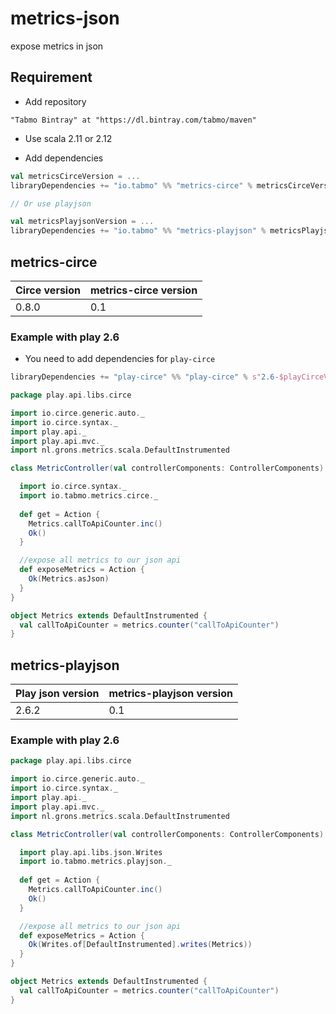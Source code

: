 # metrics-json
expose metrics in json

## Requirement

* Add repository

```
"Tabmo Bintray" at "https://dl.bintray.com/tabmo/maven"
```

* Use scala 2.11 or 2.12

* Add dependencies

```scala
val metricsCirceVersion = ...
libraryDependencies += "io.tabmo" %% "metrics-circe" % metricsCirceVersion

// Or use playjson

val metricsPlayjsonVersion = ...
libraryDependencies += "io.tabmo" %% "metrics-playjson" % metricsPlayjsonVersion
```

## metrics-circe

|Circe version   | metrics-circe version  |
|----------------|------------------------|
| 0.8.0          |  0.1                   |

### Example with play 2.6

* You need to add dependencies for `play-circe`

```scala
libraryDependencies += "play-circe" %% "play-circe" % s"2.6-$playCirceVersion"
```

```scala
package play.api.libs.circe

import io.circe.generic.auto._
import io.circe.syntax._
import play.api._
import play.api.mvc._
import nl.grons.metrics.scala.DefaultInstrumented

class MetricController(val controllerComponents: ControllerComponents) extends BaseController with DefaultInstrumented with Circe {

  import io.circe.syntax._
  import io.tabmo.metrics.circe._
  
  def get = Action {
    Metrics.callToApiCounter.inc()
    Ok()
  }

  //expose all metrics to our json api
  def exposeMetrics = Action {
    Ok(Metrics.asJson)
  }
}

object Metrics extends DefaultInstrumented {
  val callToApiCounter = metrics.counter("callToApiCounter")
}
```

## metrics-playjson

|Play json version   | metrics-playjson version  |
|--------------------|---------------------------|
| 2.6.2              |  0.1                      |

### Example with play 2.6

```scala
package play.api.libs.circe

import io.circe.generic.auto._
import io.circe.syntax._
import play.api._
import play.api.mvc._
import nl.grons.metrics.scala.DefaultInstrumented

class MetricController(val controllerComponents: ControllerComponents) extends BaseController with DefaultInstrumented {

  import play.api.libs.json.Writes
  import io.tabmo.metrics.playjson._
  
  def get = Action {
    Metrics.callToApiCounter.inc()
    Ok()
  }

  //expose all metrics to our json api
  def exposeMetrics = Action {
    Ok(Writes.of[DefaultInstrumented].writes(Metrics))
  }
}

object Metrics extends DefaultInstrumented {
  val callToApiCounter = metrics.counter("callToApiCounter")
}
```